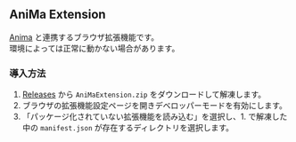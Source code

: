 ## AniMa Extension
[Anima](https://github.com/crimson-tea/AniMa) と連携するブラウザ拡張機能です。  
環境によっては正常に動かない場合があります。

### 導入方法
1. [Releases](https://github.com/crimson-tea/AniMaExtension/releases) から `AniMaExtension.zip` をダウンロードして解凍します。
2. ブラウザの拡張機能設定ページを開きデベロッパーモードを有効にします。
3. 「パッケージ化されていない拡張機能を読み込む」を選択し、1. で解凍した中の `manifest.json` が存在するディレクトリを選択します。

